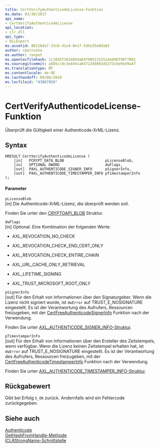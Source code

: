 ```yaml
---
title: CertVerifyAuthenticodeLicense-Funktion
ms.date: 03/30/2017
api_name:
- CertVerifyAuthenticodeLicense
api_location:
- clr.dll
api_type:
- DLLExport
ms.assetid: 00118de7-33c6-41c4-8e1f-5d5e35e0da83
author: rpetrusha
ms.author: ronpet
ms.openlocfilehash: 1c10d5f363d454a64f9052315514e896f90f7081
ms.sourcegitcommit: a885cc8c3e444ca6471348893d5373c6e9e49a47
ms.translationtype: MT
ms.contentlocale: de-DE
ms.lasthandoff: 09/06/2018
ms.locfileid: "43867958"
---
```

# <a name="certverifyauthenticodelicense-function"></a>CertVerifyAuthenticodeLicense-Funktion
Überprüft die Gültigkeit einer Authenticode-XrML-Lizenz.  
  
## <a name="syntax"></a>Syntax  
  
```  
HRESULT CertVerifyAuthenticodeLicense (  
    [in]   PCRYPT_DATA_BLOB                   pLicenseBlob,  
    [in]   OPTIONAL DWORD                     dwFlags,  
    [out]  PAXL_AUTHENTICODE_SIGNER_INFO      pSignerInfo,  
    [out]  PAXL_AUTHENTICODE_TIMESTAMPER_INFO pTimestamperInfo  
);  
```  
  
#### <a name="parameters"></a>Parameter  
 `pLicenseBlob`  
 [in] Die Authenticode-XrML-Lizenz, die überprüft werden soll.  
  
 Finden Sie unter den [CRYPTOAPI_BLOB](/windows/desktop/api/dpapi/ns-dpapi-_cryptoapi_blob) Struktur.  
  
 `dwFlags`  
 [in] Optional. Eine Kombination der folgenden Werte:  
  
-   AXL_REVOCATION_NO_CHECK  
  
-   AXL_REVOCATION_CHECK_END_CERT_ONLY  
  
-   AXL_REVOCATION_CHECK_ENTIRE_CHAIN  
  
-   AXL_URL_CACHE_ONLY_RETRIEVAL  
  
-   AXL_LIFETIME_SIGNING  
  
-   AXL_TRUST_MICROSOFT_ROOT_ONLY  
  
 `pSignerInfo`  
 [out] Für den Erhalt von Informationen über den Signaturgeber. Wenn die Lizenz nicht signiert wurde, ist `dwError` auf TRUST_E_NOSIGNATURE eingestellt. Es ist der Verantwortung des Aufrufers, Ressourcen freizugeben, mit der [CertFreeAuthenticodeSignerInfo](../../../../docs/framework/unmanaged-api/authenticode/certfreeauthenticodesignerinfo-function.md) Funktion nach der Verwendung.  
  
 Finden Sie unter [AXL_AUTHENTICODE_SIGNER_INFO-Struktur](../../../../docs/framework/unmanaged-api/authenticode/axl-authenticode-signer-info-structure.md).  
  
 `pTimestamperInfo`  
 [out] Für den Erhalt von Informationen über den Ersteller des Zeitstempels, wenn verfügbar. Wenn die Lizenz keinen Zeitstempel erhalten hat, ist `dwError` auf TRUST_E_NOSIGNATURE eingestellt. Es ist der Verantwortung des Aufrufers, Ressourcen freizugeben, mit der [CertFreeAuthenticodeTimestamperInfo](../../../../docs/framework/unmanaged-api/authenticode/certfreeauthenticodetimestamperinfo-function.md) Funktion nach der Verwendung.  
  
 Finden Sie unter [AXL_AUTHENTICODE_TIMESTAMPER_INFO-Struktur](../../../../docs/framework/unmanaged-api/authenticode/axl-authenticode-timestamper-info-structure.md).  
  
## <a name="return-value"></a>Rückgabewert  
 Gibt bei Erfolg `S_OK` zurück. Andernfalls wird ein Fehlercode zurückgegeben.  
  
## <a name="see-also"></a>Siehe auch  
 [Authenticode](../../../../docs/framework/unmanaged-api/authenticode/index.md)  
 [GetHashFromHandle-Methode](../../../../docs/framework/unmanaged-api/hosting/iclrstrongname-gethashfromhandle-method.md)  
 [ICLRStrongName-Schnittstelle](../../../../docs/framework/unmanaged-api/hosting/iclrstrongname-interface.md)
